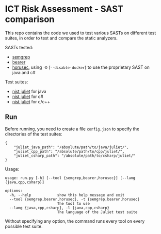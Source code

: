 # ICT Risk Assessment - SAST comparison

This repo contains the code we used to test various SASTs on different test suites, in order to test and compare the static analyzers.

SASTs tested:
- [semgrep](https://github.com/semgrep/semgrep)
- [bearer](https://github.com/bearer/bearer)
- [horusec](https://github.com/ZupIT/horusec), using `-D` (`--disable-docker`) to use the proprietary SAST on java and c#

Test suites:
- [nist juliet](https://samate.nist.gov/SARD/test-suites/111) for java
- [nist juliet](https://samate.nist.gov/SARD/test-suites/110) for c#
- [nist juliet](https://samate.nist.gov/SARD/test-suites/112) for c/c++

## Run
Before running, you need to create a file `config.json` to specify the directories of the test suites:
```
{
    "juliet_java_path": "/absolute/path/to/java/juliet/",
    "juliet_cpp_path": "/absolute/path/to/cpp/juliet/",
    "juliet_csharp_path": "/absolute/path/to/csharp/juliet/"
}
```

Usage:
```
usage: run.py [-h] [--tool {semgrep,bearer,horusec}] [--lang {java,cpp,csharp}]

options:
  -h, --help            show this help message and exit
  --tool {semgrep,bearer,horusec}, -t {semgrep,bearer,horusec}
                        The tool to use
  --lang {java,cpp,csharp}, -l {java,cpp,csharp}
                        The language of the Juliet test suite
```

Without specifying any option, the command runs every tool on every possible test suite.